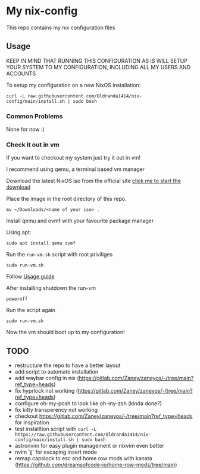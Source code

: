 # My nix-config

This repo contains my nix configuration files

## Usage

KEEP IN MIND THAT RUNNING THIS CONFIGURATION AS IS WILL SETUP YOUR SYSTEM TO MY CONFIGURATION, INCLUDING ALL MY USERS AND ACCOUNTS

To setup my configuration on a new NixOS installation:

`curl -L raw.githubusercontent.com/Oldranda1414/nix-config/main/install.sh | sudo bash`

### Common Problems

None for now :)

### Check it out in vm

If you want to checkout my system just try it out in vm!

I recommend using qemu, a terminal based vm manager

Download the latest NixOS iso from the official site [click me to start the download](https://channels.nixos.org/nixos-24.11/latest-nixos-gnome-x86_64-linux.iso)

Place the image in the root directory of this repo.

`mv ~/Downloads/<name of your iso> .`

Install qemu and ovmf with your favourite package manager

Using apt:

`sudo apt install qemu ovmf`

Run the `run-vm.sh` script with root priviliges

`sudo run-vm.sh`

Follow [Usage guide](#Usage)

After installing shutdown the run-vm

`poweroff`

Run the script again

`sudo run-vm.sh`

Now the vm should boot up to my configuration!

## TODO

- restructure the repo to have a better layout
- add script to automate installation
- add waybar config in nix (<https://gitlab.com/Zaney/zaneyos/-/tree/main?ref_type=heads>)
- fix hyprlock not working (<https://gitlab.com/Zaney/zaneyos/-/tree/main?ref_type=heads>)
- configure oh-my-posh to look like oh-my-zsh (kinda done?)
- fix kitty transperency not working
- checkout <https://gitlab.com/Zaney/zaneyos/-/tree/main?ref_type=heads> for inspiration
- test installtion script with `curl -L https://raw.githubusercontent.com/Oldranda1414/nix-config/main/install.sh | sudo bash`
- astronvim for easy plugin management or nixvim even better
- nvim 'jj' for escaping insert mode
- remap capslock to esc and home row mods with kanata (<https://github.com/dreamsofcode-io/home-row-mods/tree/main>)
